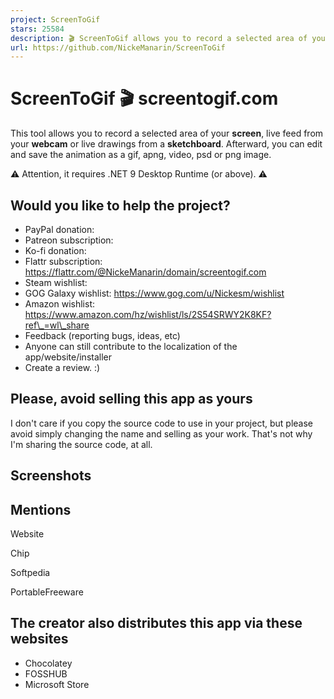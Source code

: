```yaml
---
project: ScreenToGif
stars: 25584
description: 🎬 ScreenToGif allows you to record a selected area of your screen, edit and save it as a gif or video.
url: https://github.com/NickeManarin/ScreenToGif
---
```


ScreenToGif 🎬 screentogif.com
==============================

This tool allows you to record a selected area of your **screen**, live feed from your **webcam** or live drawings from a **sketchboard**. Afterward, you can edit and save the animation as a gif, apng, video, psd or png image.

⚠️ Attention, it requires .NET 9 Desktop Runtime (or above). ⚠️

Would you like to help the project?
-----------------------------------

-   PayPal donation:
-   Patreon subscription:
-   Ko-fi donation:
-   Flattr subscription: https://flattr.com/@NickeManarin/domain/screentogif.com
-   Steam wishlist:
-   GOG Galaxy wishlist: https://www.gog.com/u/Nickesm/wishlist
-   Amazon wishlist: https://www.amazon.com/hz/wishlist/ls/2S54SRWY2K8KF?ref\_=wl\_share
-   Feedback (reporting bugs, ideas, etc)
-   Anyone can still contribute to the localization of the app/website/installer
-   Create a review. :)

Please, avoid selling this app as yours
---------------------------------------

I don't care if you copy the source code to use in your project, but please avoid simply changing the name and selling as your work. That's not why I'm sharing the source code, at all.

Screenshots
-----------

Mentions
--------

Website

Chip

Softpedia

PortableFreeware

The creator also distributes this app via these websites
--------------------------------------------------------

-   Chocolatey
-   FOSSHUB
-   Microsoft Store
